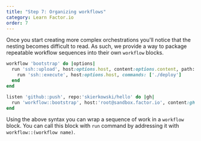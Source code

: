 ```yaml
---
title: "Step 7: Organizing workflows"
category: Learn Factor.io
order: 7
---
```


Once you start creating more complex orchestrations you'll notice that the nesting becomes difficult to read. As such, we provide a way to package repeatable workflow sequences into their own `workflow` blocks. 

```ruby
workflow 'bootstrap' do |options|
  run 'ssh::upload', host:options.host, content:options.content, path:'/var/factor/app'
    run 'ssh::execute', host:options.host, commands: ['./deploy']
  end
end

listen 'github::push', repo:'skierkowski/hello' do |gh|
  run 'workflow::bootstrap', host:'root@sandbox.factor.io', content:gh.content
end
```

Using the above syntax you can wrap a sequence of work in a `workflow` block. You can call this block with `run` command by addressing it with `workflow::(workflow name)`.

